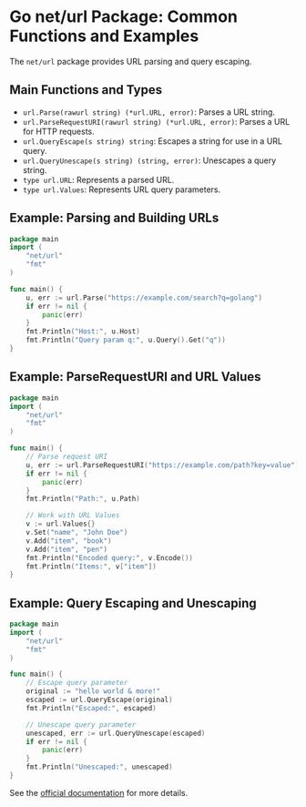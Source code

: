 # Go net/url Package: Common Functions and Examples

The `net/url` package provides URL parsing and query escaping.

## Main Functions and Types
- `url.Parse(rawurl string) (*url.URL, error)`: Parses a URL string.
- `url.ParseRequestURI(rawurl string) (*url.URL, error)`: Parses a URL for HTTP requests.
- `url.QueryEscape(s string) string`: Escapes a string for use in a URL query.
- `url.QueryUnescape(s string) (string, error)`: Unescapes a query string.
- `type url.URL`: Represents a parsed URL.
- `type url.Values`: Represents URL query parameters.

## Example: Parsing and Building URLs
```go
package main
import (
    "net/url"
    "fmt"
)

func main() {
    u, err := url.Parse("https://example.com/search?q=golang")
    if err != nil {
        panic(err)
    }
    fmt.Println("Host:", u.Host)
    fmt.Println("Query param q:", u.Query().Get("q"))
}
```

## Example: ParseRequestURI and URL Values
```go
package main
import (
    "net/url"
    "fmt"
)

func main() {
    // Parse request URI
    u, err := url.ParseRequestURI("https://example.com/path?key=value")
    if err != nil {
        panic(err)
    }
    fmt.Println("Path:", u.Path)

    // Work with URL Values
    v := url.Values{}
    v.Set("name", "John Doe")
    v.Add("item", "book")
    v.Add("item", "pen")
    fmt.Println("Encoded query:", v.Encode())
    fmt.Println("Items:", v["item"])
}
```

## Example: Query Escaping and Unescaping
```go
package main
import (
    "net/url"
    "fmt"
)

func main() {
    // Escape query parameter
    original := "hello world & more!"
    escaped := url.QueryEscape(original)
    fmt.Println("Escaped:", escaped)

    // Unescape query parameter
    unescaped, err := url.QueryUnescape(escaped)
    if err != nil {
        panic(err)
    }
    fmt.Println("Unescaped:", unescaped)
}
```

See the [official documentation](https://pkg.go.dev/net/url) for more details.

